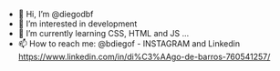 - 👋 Hi, I’m @diegodbf
- 👀 I’m interested in development
- 🌱 I’m currently learning CSS, HTML and JS ...
- 📫 How to reach me: @bdiegof - INSTAGRAM  and Linkedin https://www.linkedin.com/in/di%C3%AAgo-de-barros-760541257/
                       

